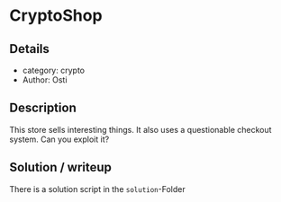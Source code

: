 # CryptoShop
## Details
- category: crypto
- Author: Osti

## Description
This store sells interesting things. It also uses a questionable checkout system.
Can you exploit it?

## Solution / writeup
There is a solution script in the ```solution```-Folder
